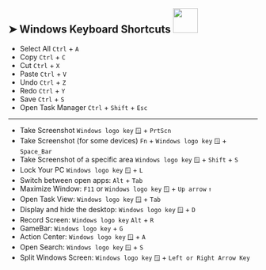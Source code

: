 ## ➤ Windows Keyboard Shortcuts   <img src="https://media.giphy.com/media/WUlplcMpOCEmTGBtBW/giphy.gif" width="50">

* Select All  ```Ctrl``` + ```A```
* Copy  ```Ctrl``` + ```C```
* Cut  ```Ctrl``` + ```X```
* Paste  ```Ctrl``` + ```V```
* Undo  ```Ctrl``` + ```Z```
* Redo  ```Ctrl``` + ```Y```
* Save  ```Ctrl``` + ```S```
* Open Task Manager  ```Ctrl``` + ```Shift``` + ```Esc```
---
* Take Screenshot ```Windows logo key``` ```🪟``` + ```PrtScn```
* Take Screenshot (for some devices) ```Fn``` + ```Windows logo key``` ```🪟``` + ```Space_Bar```
* Take Screenshot of a specific area ```Windows logo key``` ```🪟``` + ```Shift``` + ```S```
* Lock Your PC ```Windows logo key``` ```🪟``` + ```L```
* Switch between open apps: ```Alt``` + ```Tab```
* Maximize Window: ```F11``` or ```Windows logo key``` ```🪟``` + ```Up arrow``` ```↑```
* Open Task View: ```Windows logo key``` ```🪟``` + ```Tab```
* Display and hide the desktop: ```Windows logo key``` ```🪟``` + ```D```
* Record Screen: ```Windows logo key``` ```Alt``` + ```R```
* GameBar: ```Windows logo key``` + ```G```
* Action Center: ```Windows logo key``` ```🪟``` + ```A```
* Open Search: ```Windows logo key``` ```🪟``` + ```S```
* Split Windows Screen: ```Windows logo key``` ```🪟``` + ```Left or Right Arrow Key```
